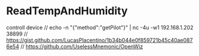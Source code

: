 # ReadTempAndHumidity

controll device
// echo -n "{\"method\":\"getPilot\"}" | nc -4u -w1 192.168.1.202 38899
// https://gist.github.com/LucasPlacentino/1b34b044e0f859721b45c40ae0876e54
// https://github.com/UselessMnemonic/OpenWiz

